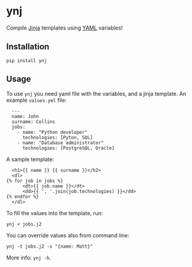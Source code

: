 # ynj

Compile [Jinja](http://jinja.pocoo.org/) templates using [YAML](https://yaml.org/) variables!


## Installation
```
pip install ynj
```

## Usage

To use `ynj` you need yaml file with the variables, and a jinja template.
An example `values.yml` file:
```
  ---
  name: John
  surname: Collins
  jobs:
    - name: "Python developer"
      technologies: [Pyton, SQL]
    - name: "Database administrator"
      technologies: [PostgreSQL, Oracle]
```
A sample template:
```
  <h1>{{ name }} {{ surname }}</h2>
  <dl>
{% for job in jobs %}
      <dt>{{ job.name }}</dt>
      <dd>{{ ', '.join(job.technologies) }}</dd>
{% endfor %}
  </dl>
```
To fill the values into the template, run:
```
ynj < jobs.j2
```
You can override values also from command line:
```
ynj -t jobs.j2 -s "{name: Matt}"
```
More info: `ynj -h`.
